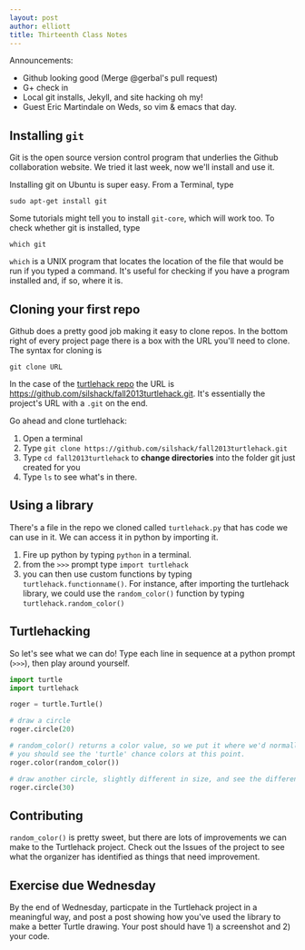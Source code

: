 ```yaml
---
layout: post
author: elliott
title: Thirteenth Class Notes
---
```


Announcements:  

* Github looking good (Merge @gerbal's pull request) 
* G+ check in
* Local git installs, Jekyll, and site hacking oh my!
* Guest Eric Martindale on Weds, so vim & emacs that day.

## Installing `git`

Git is the open source version control program that underlies the Github collaboration website.  We tried it last week, now we'll install and use it.

Installing git on Ubuntu is super easy.  From a Terminal, type
```
sudo apt-get install git
```

Some tutorials might tell you to install `git-core`, which will work too.  To check whether git is installed, type
```
which git
```
`which` is a UNIX program that locates the location of the file that would be run if you typed a command.  It's useful for checking if you have a program installed and, if so, where it is.

## Cloning your first repo

Github does a pretty good job making it easy to clone repos.  In the bottom right of every project page there is a box with the URL you'll need to clone.  The syntax for cloning is 
```
git clone URL
```
In the case of the [turtlehack repo](https://github.com/silshack/fall2013turtlehack) the URL is https://github.com/silshack/fall2013turtlehack.git.  It's essentially the project's URL with a `.git` on the end.

Go ahead and clone turtlehack: 

1. Open a terminal 
2. Type `git clone https://github.com/silshack/fall2013turtlehack.git`
3. Type `cd fall2013turtlehack` to **change directories** into the folder git just created for you
4. Type `ls` to see what's in there.

## Using a library

There's a file in the repo we cloned called `turtlehack.py` that has code we can use in it.  We can access it in python by importing it.

1. Fire up python by typing `python` in a terminal.
2. from the `>>>` prompt type `import turtlehack`
3. you can then use custom functions by typing `turtlehack.functionname()`.  For instance, after importing the turtlehack library, we could use the `random_color()` function by typing `turtlehack.random_color()`

## Turtlehacking

So let's see what we can do!  Type each line in sequence at a python prompt (`>>>`), then play around yourself.

```python
import turtle
import turtlehack

roger = turtle.Turtle()

# draw a circle
roger.circle(20)

# random_color() returns a color value, so we put it where we'd normally put a color.
# you should see the 'turtle' chance colors at this point.
roger.color(random_color())

# draw another circle, slightly different in size, and see the different color!
roger.circle(30)
```

## Contributing

`random_color()` is pretty sweet, but there are lots of improvements we can make to the Turtlehack project.  Check out the Issues of the project to see what the organizer has identified as things that need improvement.

## Exercise due Wednesday

By the end of Wednesday, particpate in the Turtlehack project in a meaningful way, and post a post showing how you've used the library to make a better Turtle drawing.  Your post should have 1) a screenshot and 2) your code.

